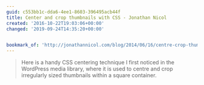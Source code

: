 ```yaml
---
guid: c553bb1c-dda6-4ee1-8603-396495acb44f
title: Center and crop thumbnails with CSS - Jonathan Nicol
created: '2016-10-22T19:03:06+00:00'
changed: '2019-09-24T14:35:20+00:00'


bookmark_of: 'http://jonathannicol.com/blog/2014/06/16/centre-crop-thumbnails-with-css/'
---
```



<blockquote>Here is a handy CSS centering technique I first noticed in the WordPress media library, where it is used to centre and crop irregularly sized thumbnails within a square container.</blockquote>

